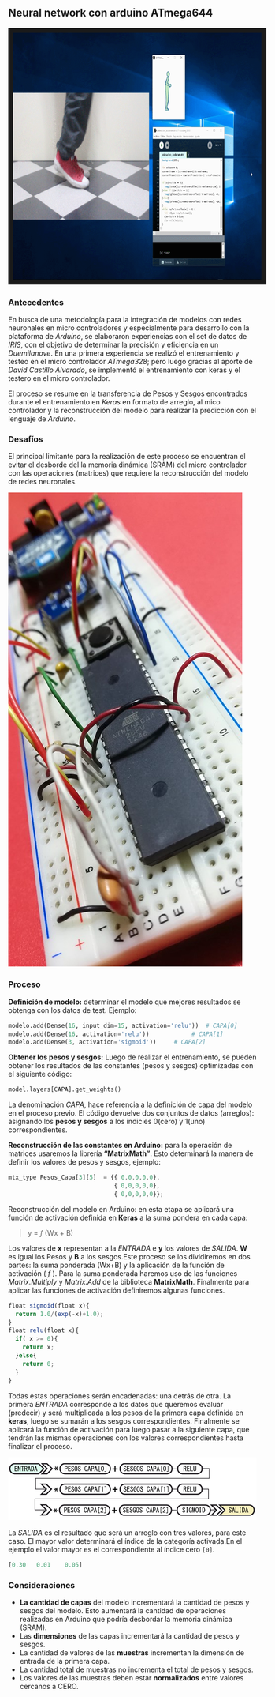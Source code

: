 ## Neural network con arduino ATmega644  

<a href="http://www.youtube.com/watch?feature=player_embedded&v=-N2bvr8qKh4
" target="_blank"><img src="demo.gif" 
alt="IMAGE ALT TEXT HERE" width="800" height="500" border="10" /></a>  

### Antecedentes  
En busca de una metodología para la integración de modelos con redes neuronales en micro controladores y especialmente para  desarrollo con la plataforma de *Arduino*, se elaboraron experiencias con el set de datos de *IRIS*, con el objetivo de determinar la precisión y eficiencia en un _Duemilanove_. En una primera experiencia  se realizó el entrenamiento y testeo  en el micro controlador *ATmega328*; pero luego gracias al aporte de *David Castillo Alvarado*, se implementó el entrenamiento con keras y el testero en el micro controlador.  

El proceso se resume en la transferencia de Pesos y Sesgos encontrados durante el entrenamiento en _Keras_  en formato de arreglo,  al mico controlador y la reconstrucción del modelo para realizar la predicción con el  lenguaje de _Arduino_.  

### Desafíos  
El principal limitante para la realización de este proceso se encuentran el evitar el desborde del la memoria dinámica (SRAM) del micro controlador con las operaciones (matrices) que requiere la reconstrucción del modelo de redes neuronales.  

![imagen](atmega644.jpg) 
### Proceso  
__Definición de modelo:__ determinar el modelo que mejores resultados se obtenga con los datos de test. Ejemplo:   

```python
modelo.add(Dense(16, input_dim=15, activation='relu'))	# CAPA[0]
modelo.add(Dense(16, activation='relu'))    		# CAPA[1]
modelo.add(Dense(3, activation='sigmoid'))	   # CAPA[2]
```  

__Obtener los pesos y sesgos:__ Luego de realizar el entrenamiento, se pueden obtener los resultados de las constantes (pesos y sesgos) optimizadas con el siguiente código:  

```python
model.layers[CAPA].get_weights()
```   
La denominación _CAPA_, hace referencia a la definición de capa del modelo en el proceso previo. El código devuelve dos conjuntos de datos (arreglos): asignando los __pesos y sesgos__ a los indicies 0(cero) y 1(uno) correspondientes.  

 __Reconstrucción de las constantes en Arduino:__ para la operación de matrices usaremos la librería __“MatrixMath”__. Esto determinará la manera de definir los valores de pesos y sesgos, ejemplo:

```javascript
mtx_type Pesos_Capa[3][5]  = {{ 0,0,0,0,0},
                              { 0,0,0,0,0},
                              { 0,0,0,0,0}};

```  
Reconstrucción del modelo en Arduino: en esta etapa se aplicará una función de activación definida en __Keras__ a la suma pondera en cada capa:

>  y = _f_ (Wx + B)  

Los valores de __x__ representan a la _ENTRADA_ e __y__ los valores de _SALIDA_. __W__ es igual los Pesos y __B__ a los sesgos.Este proceso se los dividiremos en dos partes: la suma ponderada (Wx+B) y la aplicación de la función de activación ( _f_ ). Para la suma ponderada  haremos uso de las funciones  _Matrix.Multiply_ y _Matrix.Add_ de  la biblioteca __MatrixMath__.  Finalmente para aplicar las funciones de activación definiremos algunas funciones.  

```javascript
float sigmoid(float x){
  return 1.0/(exp(-x)+1.0);
}
float relu(float x){
  if( x >= 0){
    return x;
  }else{
    return 0; 
  }
}

```  

Todas estas operaciones serán encadenadas: una detrás de otra.  La primera _ENTRADA_ corresponde a los datos que queremos evaluar (predecir) y será multiplicada a los pesos de la primera capa definida en __keras__,  luego se sumarán a los sesgos correspondientes. Finalmente se aplicará la función de activación para luego pasar a la siguiente capa, que tendrán las mismas operaciones con los valores correspondientes hasta finalizar el proceso.  

![imagen](esquema.png)  


La _SALIDA_ es el resultado que será un arreglo con tres valores, para este caso. El mayor valor determinará el índice de la categoría activada.En el ejemplo el valor mayor es el correspondiente al índice cero ```[0]```. 

``` python
[0.30	0.01	0.05]
```

### Consideraciones  
- __La cantidad de capas__ del modelo incrementará la cantidad de pesos y sesgos del modelo. Esto aumentará la cantidad de operaciones realizadas en Arduino que podría desbordar la memoria dinámica  (SRAM).
- Las __dimensiones__ de las capas incrementará la cantidad de pesos y sesgos.
- La  cantidad de valores de las __muestras__ incrementan la dimensión de entrada de la primera capa.
- La cantidad total de muestras no incrementa el total de pesos y sesgos.
- Los valores de las muestras deben estar __normalizados__ entre valores cercanos a CERO.











```python

```
